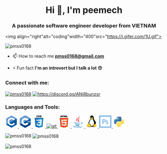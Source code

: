<h1 align="center">Hi 👋, I'm peemech</h1>
<h3 align="center">A passionate software engineer developer from VIETNAM</h3>

<img align="right"alt="coding"width="400"src="https://i.gifer.com/1U.gif">

<p align="left"> <img src="https://komarev.com/ghpvc/?username=pmss0168&label=Profile%20views&color=0e75b6&style=flat" alt="pmss0168" /> </p>

- 📫 How to reach me **pmss0168@gmail.com**

- ⚡ Fun fact **I'm an introvert but I talk a lot 😚**

<h3 align="left">Connect with me:</h3>
<p align="left">
<a href="https://fb.com/pmss0168" target="blank"><img align="center" src="https://raw.githubusercontent.com/rahuldkjain/github-profile-readme-generator/master/src/images/icons/Social/facebook.svg" alt="pmss0168" height="30" width="40" /></a>
<a href="https://discord.gg/https://discord.gg/ANj8bunzsr" target="blank"><img align="center" src="https://raw.githubusercontent.com/rahuldkjain/github-profile-readme-generator/master/src/images/icons/Social/discord.svg" alt="https://discord.gg/ANj8bunzsr" height="30" width="40" /></a>
</p>

<h3 align="left">Languages and Tools:</h3>
<p align="left"> <a href="https://www.cprogramming.com/" target="_blank" rel="noreferrer"> <img src="https://raw.githubusercontent.com/devicons/devicon/master/icons/c/c-original.svg" alt="c" width="40" height="40"/> </a> <a href="https://www.w3schools.com/cpp/" target="_blank" rel="noreferrer"> <img src="https://raw.githubusercontent.com/devicons/devicon/master/icons/cplusplus/cplusplus-original.svg" alt="cplusplus" width="40" height="40"/> </a> <a href="https://www.w3schools.com/css/" target="_blank" rel="noreferrer"> <img src="https://raw.githubusercontent.com/devicons/devicon/master/icons/css3/css3-original-wordmark.svg" alt="css3" width="40" height="40"/> </a> <a href="https://git-scm.com/" target="_blank" rel="noreferrer"> <img src="https://www.vectorlogo.zone/logos/git-scm/git-scm-icon.svg" alt="git" width="40" height="40"/> </a> <a href="https://www.w3.org/html/" target="_blank" rel="noreferrer"> <img src="https://raw.githubusercontent.com/devicons/devicon/master/icons/html5/html5-original-wordmark.svg" alt="html5" width="40" height="40"/> </a> <a href="https://www.java.com" target="_blank" rel="noreferrer"> <img src="https://raw.githubusercontent.com/devicons/devicon/master/icons/java/java-original.svg" alt="java" width="40" height="40"/> </a> <a href="https://www.linux.org/" target="_blank" rel="noreferrer"> <img src="https://raw.githubusercontent.com/devicons/devicon/master/icons/linux/linux-original.svg" alt="linux" width="40" height="40"/> </a> <a href="https://www.photoshop.com/en" target="_blank" rel="noreferrer"> <img src="https://raw.githubusercontent.com/devicons/devicon/master/icons/photoshop/photoshop-line.svg" alt="photoshop" width="40" height="40"/> </a> <a href="https://www.python.org" target="_blank" rel="noreferrer"> <img src="https://raw.githubusercontent.com/devicons/devicon/master/icons/python/python-original.svg" alt="python" width="40" height="40"/> </a> </p>

<p><img align="left" src="https://github-readme-stats.vercel.app/api/top-langs?username=pmss0168&show_icons=true&locale=en&layout=compact" alt="pmss0168" /></p>

<p>&nbsp;<img align="center" src="https://github-readme-stats.vercel.app/api?username=pmss0168&show_icons=true&locale=en" alt="pmss0168" /></p>

<p><img align="center" src="https://github-readme-streak-stats.herokuapp.com/?user=pmss0168&" alt="pmss0168" /></p>
